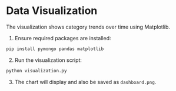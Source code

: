 # Data Visualization

The visualization shows category trends over time using Matplotlib.

1. Ensure required packages are installed:
```bash
pip install pymongo pandas matplotlib
```

2. Run the visualization script:
```bash
python visualization.py
```

3. The chart will display and also be saved as `dashboard.png`.
